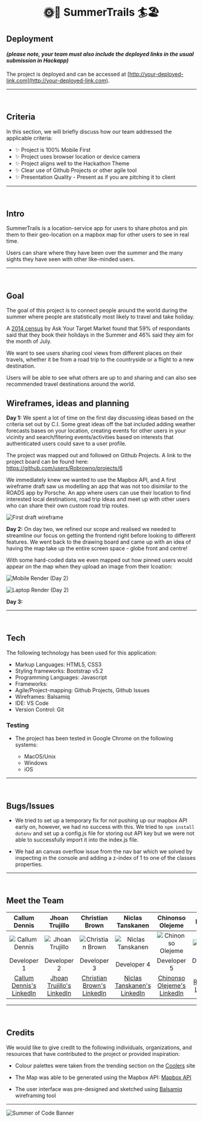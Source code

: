 <h1 align="center"><strong>🌞🚵 SummerTrails 🏄🏖️</strong>
</h1>

## Deployment
#### _(please note, your team must also include the deployed links in the usual submission in Hackapp)_
The project is deployed and can be accessed at [http://your-deployed-link.com](http://your-deployed-link.com).


---
&nbsp;

## Criteria
In this section, we will briefly discuss how our team addressed the applicable criteria:

- ✨ Project is 100% Mobile First
- ✨ Project uses browser location or device camera
- ✨ Project aligns well to the Hackathon Theme
- ✨ Clear use of Github Projects or other agile tool
- ✨ Presentation Quality - Present as if you are pitching it to client

---
&nbsp;

## Intro

SummerTrails is a location-service app for users to share photos and pin them to their geo-location on a mapbox map for other users to see in real time.

Users can share where they have been over the summer and the many sights they have seen with other like-minded users.


---
&nbsp;

## Goal

The goal of this project is to connect people around the world during the summer where people are statistically most likely to travel and take holiday.

A [2014 census](https://aytm.com/post/vacations-survey) by Ask Your Target Market found that 59% of respondants said that they book their holidays in the Summer and 46% said they aim for the month of July.

We want to see users sharing cool views from different places on their travels, whether it be from a road trip to the countryside or a flight to a new destination.

Users will be able to see what others are up to and sharing and can also see recommended travel destinations around the world.


## Wireframes, ideas and planning

**Day 1:** We spent a lot of time on the first day discussing ideas based on the criteria set out by C.I.
Some great ideas off the bat included adding weather forecasts bases on your location, creating events for other users in your vicinity and search/fitering events/activities based on interests that authenticated users could save to a user profile.

The project was mapped out and followed on Github Projects.
A link to the project board can be found here: https://github.com/users/Robrowno/projects/6

We immediately knew we wanted to use the Mapbox API, and A first wireframe draft saw us modelling an app that was not too disimilar to the ROADS app by Porsche. An app where users can use their location to find interested local destinations, road trip ideas and meet up with other users who can share their own custom road trip routes.

![First draft wireframe](./assets/readme-images/initial-wireframe.png)

**Day 2:** On day two, we refined our scope and realised we needed to streamline our focus on getting the frontend right before looking to different features. We went back to the drawing board and came up with an idea of having the map take up the entire screen space - globe front and centre! 

With some hard-coded data we even mapped out how pinned users would appear on the map when they upload an image from their lcoation:

![Mobile Render (Day 2)](./assets/readme-images/day2-progress-mobile.png)

![Laptop Render (Day 2)](./assets/readme-images/day2-progress-laptop.png)



**Day 3:** 



---

&nbsp;

## Tech

The following technology has been used for this application:

- Markup Languages: HTML5, CSS3
- Styling frameworks: Bootstrap v5.2
- Programming Languages: Javascript
- Frameworks: 
- Agile/Project-mapping: Github Projects, Github Issues
- Wireframes: Balsamiq
- IDE: VS Code
- Version Control: Git


### Testing 

- The project has been tested in Google Chrome on the following systems:

    - MacOS/Unix
    - Windows
    - iOS
    
---

&nbsp;

## Bugs/Issues

- We tried to set up a temporary fix for not pushing up our mapbox API early on, however, we had no success with this. We tried to `npm install dotenv` and set up a config.js file for storing out API key but we were not able to successfully import it into the index.js file.

- We had an canvas overflow issue from the nav bar which we solved by inspecting in the console and adding a z-index of 1 to one of the classes properties.



-----

&nbsp;

## Meet the Team

| Callum Dennis | Jhoan Trujillo | Christian Brown | Niclas Tanskanen | Chinonso Olejeme | Richard  |
| :---: | :---: | :---: | :---: | :---: | :---: |
| ![Callum Dennis](https://ca.slack-edge.com/T0L30B202-U03SRDH32SF-af021d3d5f5a-512) | ![Jhoan Trujillo](https://ca.slack-edge.com/T0L30B202-U058Y63AY9F-a234b1fddb8d-512) | ![Christian Brown](https://ca.slack-edge.com/T0L30B202-U030WF45NKV-1720b6f59b47-512) | ![Niclas Tanskanen](https://ca.slack-edge.com/T0L30B202-U03M22KFF46-11a1d1b943cd-512) | ![Chinonso Olejeme](https://ca.slack-edge.com/T0L30B202-U01S0DB71H8-6119c0e594c3-512) | ![Richard](https://ca.slack-edge.com/T0L30B202-U052XP2E44E-g0ee8c19061e-512) |
| Developer 1 | Developer 2 | Developer 3 | Developer 4 | Developer 5 | Developer 6 |
| [Callum Dennis's LinkedIn](https://www.linkedin.com/in/callum-dennis-ireland/) | [Jhoan Trujillo's LinkedIn](https://www.linkedin.com/in/jhoan-trujillo-92b03517b/) | [ Christian Brown's LinkedIn](https://www.linkedin.com/in/christian-brown-ba7741171/) | [Niclas Tanskanen's LinkedIn](https://www.linkedin.com/in/niclastanskanen/) | [Chinonso Olejeme's LinkedIn](https://www.linkedin.com/in/olejeme/) | [Richard's LinkedIn](#) |


-----

&nbsp;

## Credits
We would like to give credit to the following individuals, organizations, and resources that have contributed to the project or provided inspiration:

- Colour palettes were taken from the trending section on the [Coolers](https://coolors.co/palette/000000-14213d-fca311-e5e5e5-ffffff) site

- The Map was able to be generated using the Mapbox API: [Mapbox API](https://docs.mapbox.com/mapbox-gl-js/example/custom-marker-icons/)

- The user interface was pre-designed and sketched using [Balsamiq](https://balsamiq.com) wireframing tool




-----

![Summer of Code Banner](https://res.cloudinary.com/djdefbnij/image/upload/v1688114955/Summer_2_owummy.png)